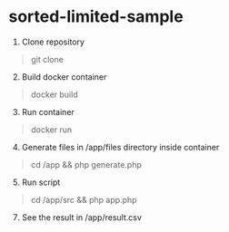 # sorted-limited-sample

1. Clone repository
> git clone
2. Build docker container
>docker build
3. Run container
> docker run
4. Generate files in /app/files directory inside container
> cd /app && php generate.php
5. Run script
> cd /app/src && php app.php
7.  See the result in /app/result.csv
